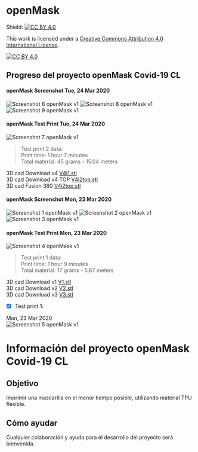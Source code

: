 # openMask

Shield: [![CC BY 4.0][cc-by-shield]][cc-by]

This work is licensed under a [Creative Commons Attribution 4.0 International
License][cc-by].

[![CC BY 4.0][cc-by-image]][cc-by]

[cc-by]: http://creativecommons.org/licenses/by/4.0/
[cc-by-image]: https://i.creativecommons.org/l/by/4.0/88x31.png
[cc-by-shield]: https://img.shields.io/badge/License-CC%20BY%204.0-lightgrey.svg

## Progreso del proyecto openMask Covid-19 CL 

#### openMask Screenshot Tue, 24 Mar 2020
![Screenshot 6 openMask v1](/images/ss6.jpg)
![Screenshot 8 openMask v1](/images/ss8.jpg)
![Screenshot 9 openMask v1](/images/ss9.jpg)

#### openMask Test Print Tue, 24 Mar 2020

![Screenshot 7 openMask v1](/images/ss7.jpg)
> Test print 2 data:\
> Print time: 1 hour 7 minutes\
> Total material: 45 grams - 15.04 meters

3D cad Download v4 
[V4i1.stl](/cad/V4i1.stl)\
3D cad Download v4 TOP
[V4i2top.stl](/cad/V4i2top.stl)\
3D cad Fusion 360
[V4i2top.stl](/cad/COVID_V4_i2_Beta_v3.f3d)

#### openMask Screenshot Mon, 23 Mar 2020 
![Screenshot 1 openMask v1](/images/ss1.jpg)
![Screenshot 2 openMask v1](/images/ss2.jpg)
![Screenshot 3 openMask v1](/images/ss3.jpg)

#### openMask Test Print Mon, 23 Mar 2020 

![Screenshot 4 openMask v1](/images/ss4v2.jpg)
> Test print 1 data:\
> Print time: 1 hour 9 minutes\
> Total material: 17 grams - 5.87 meters

3D cad Download v1 
[V1.stl](/cad/V1.stl)\
3D cad Download v2 
[V2.stl](/cad/V2.stl)\
3D cad Download v3 
[V3.stl](/cad/V3.stl)

- [x] Test print 1:

Mon, 23 Mar 2020 \
![Screenshot 5 openMask v1](/images/ss5.jpg)

# Información del proyecto openMask Covid-19 CL

## Objetivo

Imprimir una mascarilla en el menor tiempo posible, utilizando material TPU flexible.

## Cómo ayudar

Cualquier colaboración y ayuda para el desarrollo del proyecto será bienvenida.

